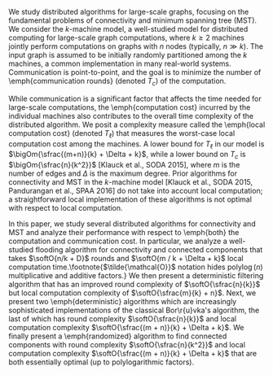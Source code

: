<script src="https://cdn.mathjax.org/mathjax/latest/MathJax.js?config=TeX-AMS-MML_HTMLorMML" type="text/javascript"></script>
We study distributed algorithms for large-scale graphs, focusing on the
fundamental problems of connectivity and minimum spanning tree (MST). We
consider the $k$-machine model, a well-studied model for distributed
computing for large-scale graph computations, where $k \geq 2$ machines
jointly perform computations on graphs with $n$ nodes (typically, $n \gg
k$). The input graph is assumed to be initially randomly partitioned among
the $k$ machines, a common implementation in many real-world systems.
Communication is point-to-point, and the goal is to minimize the number of
\emph{communication rounds} (denoted $T_c$) of the computation.

While communication is a significant factor that affects the time needed for
large-scale computations, the \emph{computation cost} incurred by the
individual machines also contributes to the overall time complexity of the
distributed algorithm. We posit a complexity measure called the \emph{local
computation cost} (denoted $T_{\ell}$) that measures the worst-case local
computation cost among the machines.  A lower bound for $T_{\ell}$
in our model is $\bigOm{\sfrac{(m+n)}{k} + \Delta + k}$, while a
lower bound on $T_c$ is $\bigOm{\sfrac{n}{k^2}}$ [Klauck et al., SODA 2015],
where $m$ is the number of edges and $\Delta$ is the maximum degree. Prior
algorithms for connectivity and MST in the $k$-machine model [Klauck et al.,
SODA 2015, Pandurangan et al., SPAA 2016] do not take into account local
computation; a straightforward local implementation of these algorithms is
not optimal with respect to local computation.

In this paper, we study several distributed algorithms for connectivity and
MST and analyze their performance with respect to \emph{both} the computation and
communication cost. In particular, we analyze a well-studied flooding
algorithm for connectivity and connected components that takes
$\softO{n/k + D}$ rounds and $\softO{m / k + \Delta + k}$
local computation time.\footnote{$\tilde{\mathcal{O}}$ notation hides
$\operatorname{polylog}(n)$ multiplicative and additive factors.} We then
present a deterministic filtering algorithm that has an improved
round complexity of $\softO{\sfrac{n}{k}}$ but local computation
complexity of $\softO{\sfrac{m}{k} + n}$. Next, we present two
\emph{deterministic} algorithms which are increasingly sophisticated
implementations of the classical Bor\r{u}vka's algorithm, the last of which
has round complexity $\softO{\sfrac{n}{k}}$ and local computation
complexity $\softO{\sfrac{(m + n)}{k} + \Delta + k}$. We finally
present a \emph{randomized} algorithm to find connected components with
round complexity $\softO{\sfrac{n}{k^2}}$ and local computation
complexity $\softO{\sfrac{(m + n)}{k} + \Delta + k}$ that are
both essentially optimal (up to polylogarithmic factors).
